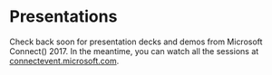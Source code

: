 # Presentations
Check back soon for presentation decks and demos from Microsoft Connect() 2017. In the meantime, you can watch all the sessions at [connectevent.microsoft.com](https://connectevent.microsoft.com/).